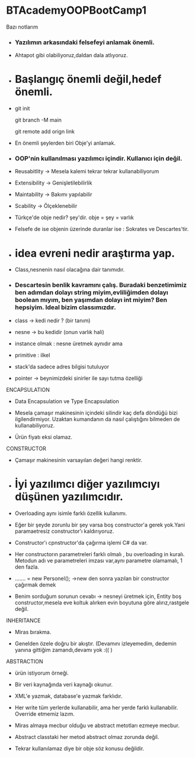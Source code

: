 # BTAcademyOOPBootCamp1

Bazı notlarım 

-  ### Yazılımın arkasındaki felsefeyi anlamak önemli.

- Ahtapot gibi olabiliyoruz,daldan dala atlıyoruz.

- # Başlangıç önemli değil,hedef önemli.

-  git init

   git branch -M main
   
   git remote add orign link
   
- En önemli şeylerden biri Obje'yi anlamak.

- ### OOP'nin kullanılması yazılımcı içindir. Kullanıcı için değil.

- Reusabitlity -> Mesela kalemi tekrar tekrar kullanabiliyorum

- Extensibility -> Genişletilebilirlik

- Maintability -> Bakımı yapılabilir

- Scability -> Ölçeklenebilir

- Türkçe'de obje nedir? şey'dir. obje = şey = varlık

- Felsefe de ise objenin üzerinde duranlar ise : Sokrates ve Descartes'tir.

- # idea evreni nedir araştırma yap.

- Class,nesnenin nasıl olacağına dair tanımıdır.

- ### Descartesin benlik kavramını çalış. Buradaki benzetimimiz ben adımdan dolayı string miyim,evliliğimden dolayı boolean mıyım, ben yaşımdan dolayı int miyim? Ben hepsiyim. Ideal bizim classımızdır.

- class -> kedi nedir ? (bir tanım)

- nesne -> bu kedidir (onun varlık hali)

- instance olmak : nesne üretmek aynıdır ama

- primitive : ilkel

- stack'da sadece adres bilgisi tutuluyor

- pointer -> beynimizdeki sinirler ile sayı tutma özelliği

ENCAPSULATION

- Data Encapsulation ve Type Encapsulation

- Mesela çamaşır makinesinin içindeki silindir kaç defa döndüğü bizi ilgilendirmiyor. Uzaktan kumandanın da nasıl çalıştığını bilmeden de kullanabiliyoruz. 

- Ürün fiyatı eksi olamaz.

CONSTRUCTOR

- Çamaşır makinesinin varsayılan değeri hangi renktir.

- # İyi yazılımcı diğer yazılımcıyı düşünen yazılımcıdır.

- Overloading aynı isimle farklı özellik kullanımı.

- Eğer bir şeyde zorunlu bir şey varsa boş constructor'a gerek yok.Yani paramaetresiz constructor'ı kaldırıyoruz.

- Constructor'ı cpnstructor'da çağırma işlemi C# da var.

- Her constructorın parametreleri farklı olmalı , bu  overloading in kuralı. Metodun adı ve parametreleri imzası var,aynı parametre olamamalı, 1 den fazla.

- ....... = new Personel(); ->new den sonra yazılan bir constructor çağırmak demek

- Benim sorduğum sorunun cevabı -> nesneyi üretmek için, Entity boş constructor,mesela eve koltuk alırken evin boyutuna göre alırız,rastgele değil.


INHERITANCE

- Miras bırakma.

- Genelden özele doğru bir akıştır. (Devamını izleyemedim, dedemin yanına gittiğim zamandı,devamı yok :(( )

ABSTRACTION

- ürün istiyorum örneği.

- Bir veri kaynağında veri kaynağı okunur.

- XML'e yazmak, database'e yazmak farklıdır.

- Her write tüm yerlerde kullanabilir, ama her yerde farklı kullanabilir. Override etmemiz lazım. 

- Miras almaya mecbur olduğu  ve abstract metotları ezmeye mecbur.

- Abstract classtaki her metod abstract olmaz zorunda değil.

- Tekrar kullanılamaz diye bir obje söz konusu değildir.
